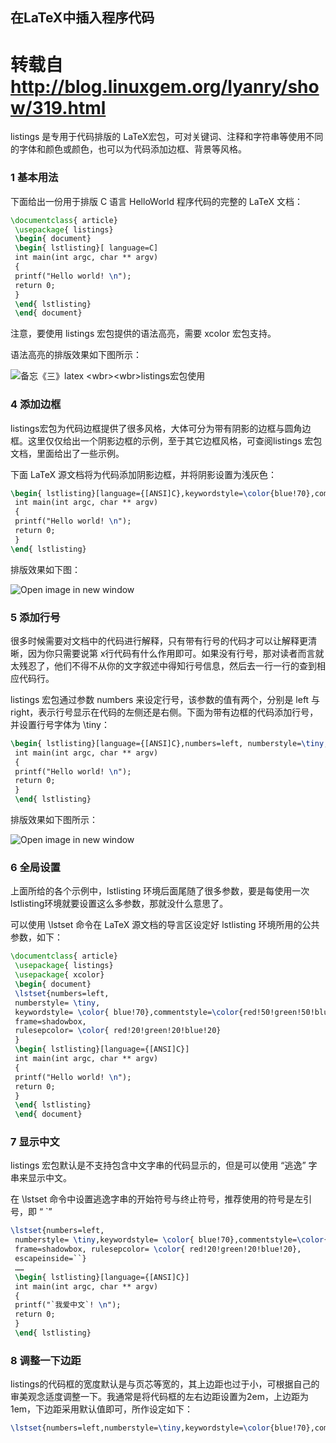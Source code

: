 在LaTeX中插入程序代码
---------------------

转载自 http://blog.linuxgem.org/lyanry/show/319.html
===================================================

listings 是专用于代码排版的 LaTeX宏包，可对关键词、注释和字符串等使用不同的字体和颜色或颜色，也可以为代码添加边框、背景等风格。

### 1 基本用法

下面给出一份用于排版 C 语言 HelloWorld 程序代码的完整的 LaTeX 文档：
```latex
\documentclass{ article} 
 \usepackage{ listings} 
 \begin{ document} 
 \begin{ lstlisting}[ language=C] 
 int main(int argc, char ** argv) 
 { 
 printf("Hello world! \n"); 
 return 0; 
 } 
 \end{ lstlisting} 
 \end{ document}
```
注意，要使用 listings 宏包提供的语法高亮，需要 xcolor 宏包支持。

语法高亮的排版效果如下图所示：

![](./1_files/listing_2.png "备忘《三》latex <wbr><wbr>listings宏包使用")

### 4 添加边框

listings宏包为代码边框提供了很多风格，大体可分为带有阴影的边框与圆角边框。这里仅仅给出一个阴影边框的示例，至于其它边框风格，可查阅listings 宏包文档，里面给出了一些示例。

下面 LaTeX 源文档将为代码添加阴影边框，并将阴影设置为浅灰色：
```latex
\begin{ lstlisting}[language={[ANSI]C},keywordstyle=\color{blue!70},commentstyle=\color{red!50!green!50!blue!50},frame=shadowbox, rulesepcolor=\color{red!20!green!20!blue!20}] 
 int main(int argc, char ** argv) 
 { 
 printf("Hello world! \n"); 
 return 0; 
 } 
\end{ lstlisting}
```
排版效果如下图：

![](./1_files/listing_3.png "Open image in new window")

### 5 添加行号

很多时候需要对文档中的代码进行解释，只有带有行号的代码才可以让解释更清晰，因为你只需要说第 x行代码有什么作用即可。如果没有行号，那对读者而言就太残忍了，他们不得不从你的文字叙述中得知行号信息，然后去一行一行的查到相应代码行。

listings 宏包通过参数 numbers 来设定行号，该参数的值有两个，分别是 left 与right，表示行号显示在代码的左侧还是右侧。下面为带有边框的代码添加行号，并设置行号字体为 \\tiny：
```latex
\begin{ lstlisting}[language={[ANSI]C},numbers=left, numberstyle=\tiny,keywordstyle=\color{blue!70},commentstyle=\color{red!50!green!50!blue!50},frame=shadowbox, rulesepcolor=\color{red!20!green!20!blue!20}] 
 int main(int argc, char ** argv) 
 { 
 printf("Hello world! \n"); 
 return 0; 
 } 
 \end{ lstlisting}
```
排版效果如下图所示：

![](./1_files/listing_4.png "Open image in new window")

### 6 全局设置

上面所给的各个示例中，lstlisting 环境后面尾随了很多参数，要是每使用一次 lstlisting环境就要设置这么多参数，那就没什么意思了。

可以使用 \\lstset 命令在 LaTeX 源文档的导言区设定好 lstlisting 环境所用的公共参数，如下：
```latex
\documentclass{ article} 
 \usepackage{ listings} 
 \usepackage{ xcolor} 
 \begin{ document} 
 \lstset{numbers=left, 
 numberstyle= \tiny, 
 keywordstyle= \color{ blue!70},commentstyle=\color{red!50!green!50!blue!50}, 
 frame=shadowbox, 
 rulesepcolor= \color{ red!20!green!20!blue!20} 
 } 
 \begin{ lstlisting}[language={[ANSI]C}] 
 int main(int argc, char ** argv) 
 { 
 printf("Hello world! \n"); 
 return 0; 
 } 
 \end{ lstlisting} 
 \end{ document}
```
### 7 显示中文

listings 宏包默认是不支持包含中文字串的代码显示的，但是可以使用 “逃逸” 字串来显示中文。

在 \\lstset 命令中设置逃逸字串的开始符号与终止符号，推荐使用的符号是左引号，即 “ \`”
```latex
\lstset{numbers=left, 
 numberstyle= \tiny,keywordstyle= \color{ blue!70},commentstyle=\color{red!50!green!50!blue!50}, 
 frame=shadowbox, rulesepcolor= \color{ red!20!green!20!blue!20}, 
 escapeinside=``} 
 …… 
 \begin{ lstlisting}[language={[ANSI]C}] 
 int main(int argc, char ** argv) 
 { 
 printf("`我爱中文`! \n"); 
 return 0; 
 } 
 \end{ lstlisting}
```
### 8 调整一下边距

listings的代码框的宽度默认是与页芯等宽的，其上边距也过于小，可根据自己的审美观念适度调整一下。我通常是将代码框的左右边距设置为2em，上边距为 1em，下边距采用默认值即可，所作设定如下：
```latex
\lstset{numbers=left,numberstyle=\tiny,keywordstyle=\color{blue!70},commentstyle=\color{red!50!green!50!blue!50},frame=shadowbox, rulesepcolor=\color{red!20!green!20!blue!20},escapeinside=``,xleftmargin=2em,xrightmargin=2em, aboveskip=1em}
```
